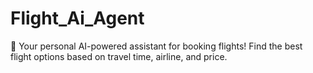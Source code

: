 # Flight_Ai_Agent
🚀 Your personal AI-powered assistant for booking flights! Find the best flight options based on travel time, airline, and price.

